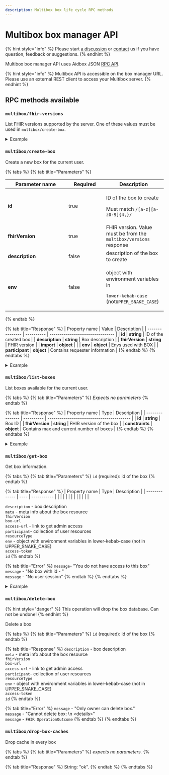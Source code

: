 ```yaml
---
description: Multibox box life cycle RPC methods
---
```


# Multibox box manager API

{% hint style="info" %}
Please start [a discussion](https://github.com/Aidbox/Issues/discussions) or [contact](../overview/contact-us.md) us if you have question, feedback or suggestions.
{% endhint %}

Multibox box manager API uses Aidbox JSON [RPC API](../api-1/rpc-api.md).

{% hint style="info" %}
Multibox API is accessible on the box manager URL. Please use an external REST client to access your Multibox server.
{% endhint %}

## RPC methods available

### `multibox/fhir-versions`

List FHIR versions supported by the server. One of these values must be used in `multibox/create-box`.

<details>

<summary>Example</summary>

{% code title="Request" %}
```bash
curl "multibox.example.host/rpc"  
 -H "Content-Type: application/json"   
 -d '{ "method": "multibox/fhir-versions" }'
```
{% endcode %}

{% code title="Response" %}
```json
{
  "result": [
    "fhir-4.0.1",
    "fhir-4.0.0",
    "fhir-3.3.0",
    "fhir-3.2.0",
    "fhir-3.0.1",
    "fhir-1.8.0",
    "fhir-1.4.0",
    "fhir-1.1.0",
    "fhir-1.0.2"
  ]
}
```
{% endcode %}

</details>

### `multibox/create-box`

Create a new box for the current user.

{% tabs %}
{% tab title="Parameters" %}
<table><thead><tr><th width="177">Parameter name</th><th width="103.66666666666666" data-type="checkbox">Required</th><th>Description</th></tr></thead><tbody><tr><td><strong>id</strong></td><td>true</td><td><p>ID of the box to create</p><p>Must match <code>/[a-z][a-z0-9]{4,}/</code></p></td></tr><tr><td><strong>fhirVersion</strong></td><td>true</td><td>FHIR version. Value must be from the <code>multibox/versions</code> response</td></tr><tr><td><strong>description</strong></td><td>false</td><td>description of the box to create</td></tr><tr><td><strong>env</strong></td><td>false</td><td><p>object with environment variables in</p><p><code>lower-kebab-case</code> (not<code>UPPER_SNAKE_CASE</code>)</p></td></tr></tbody></table>
{% endtab %}

{% tab title="Response" %}
| Property name   | Value      | Description                      |
| --------------- | ---------- | -------------------------------- |
| **id**          | **string** | ID of the created box            |
| **description** | **string** | Box description                  |
| **fhirVersion** | **string** | FHIR version                     |
| **import**      | **object** |                                  |
| **env**         | **object** | Envs used with BOX               |
| **participant** | **object** | Contains requester information   |
{% endtab %}
{% endtabs %}

<details>

<summary>Example</summary>

{% code title="Request" %}
```bash
curl "multibox.example.host/rpc"
  -H "Content-Type: application/json"
  -H "Authorization: Basic <credential-hash>"
  -d '{
       "method": "multibox/create-box", 
       "params": {
         "id": "testid",
         "fhirVersion": "fhir-4.0.1",
         "description": "Test box",
         "env": { "aidbox-stdout-pretty": "fatal" } 
     }
   }'
```
{% endcode %}

{% code title="Reponse" %}
```json
{
  "result": {
    "env": {
      "aidbox-stdout-pretty": "fatal"
    },
    "import": {
      "fhir-4.0.1": {}
    },
    "description": "Test box",
    "fhirVersion": "fhir-4.0.1",
    "participant": [
      {
        "role": "owner",
        "user": {
          "id": "admin",
          "resourceType": "User"
        }
      }
    ],
    "id": "testid",
    "resourceType": "Box",
    "meta": {
      "lastUpdated": "2023-03-03T13:21:58.989147Z",
      "createdAt": "2023-03-03T13:21:58.989147Z",
      "versionId": "7"
    }
  }
}

```
{% endcode %}

</details>



### `multibox/list-boxes`

List boxes available for the current user.

{% tabs %}
{% tab title="Parameters" %}
_Expects no parameters_
{% endtab %}

{% tab title="Response" %}
| Property name   | Type       | Description                               |
| --------------- | ---------- | ----------------------------------------- |
| **id**          | **string** | Box ID                                    |
| **fhirVersion** | **string** | FHIR version of the box                   |
| **constraints** | **object** | Contains max and current number of boxes  |
{% endtab %}
{% endtabs %}

<details>

<summary>Example</summary>

{% code title="Request" %}
```bash
curl "multibox.example.host/rpc"   
-H "Content-Type: application/json"   
-H "Authorization: Basic <credential-hash>" 
-d '{
       "method": "multibox/list-boxes"
    }'
```
{% endcode %}

{% code title="Resource" %}
```json
{
  "result": {
    "list": [
      {
        "id": "testid",
        "fhirVersion": "fhir-4.0.1"
      }
    ],
    "constraints": null
  }
}

```
{% endcode %}

</details>

### `multibox/get-box`

Get box information.

{% tabs %}
{% tab title="Parameters" %}
`id` (required): id of the box
{% endtab %}

{% tab title="Response" %}
| Property name | Type | Description |
| ------------- | ---- | ----------- |
|               |      |             |
|               |      |             |
|               |      |             |

`description` - box description \
`meta` - meta info about the box resource \
`fhirVersion` \
`box-url` \
`access-url` - link to get admin access \
`participant`- collection of user resources \
`resourceType` \
`env` - object with environment variables in lower-kebab-case (not in UPPER\_SNAKE\_CASE) \
`access-token` \
`id`
{% endtab %}

{% tab title="Error" %}
`message`- "You do not have access to this box"\
`message` - "No box with id - "\
`message` - "No user session"
{% endtab %}
{% endtabs %}

<details>

<summary>Example</summary>

{% code title="Response" %}
```json
{
  "result": {
    "description": "Test box",
    "meta": {
      "lastUpdated": "2023-03-03T13:21:58.989147Z",
      "createdAt": "2023-03-03T13:21:58.989147Z",
      "versionId": "7"
    },
    "fhirVersion": "fhir-4.0.1",
    "box-url": "http://testid.127.0.0.1.nip.io:8788",
    "access-url": "http://testid.127.0.0.1.nip.io:8788/__sudo?token=<token>&redirect-uri=/ui/console",
    "participant": [
      {
        "role": "owner",
        "user": {
          "id": "admin",
          "resourceType": "User"
        }
      }
    ],
    "resourceType": "Box",
    "env": {
      "aidbox_stdout_pretty": "fatal"
    },
    "access-token": <token>,
    "id": "testid",
    "import": {
      "fhir-4.0.1": {}
    }
  }
}

```
{% endcode %}

</details>

### `multibox/delete-box`

{% hint style="danger" %}
This operation will drop the box database. Can not be undone!
{% endhint %}

Delete a box

{% tabs %}
{% tab title="Parameters" %}
`id` (required): id of the box
{% endtab %}

{% tab title="Response" %}
`description` - box description \
`meta` - meta info about the box resource \
`fhirVersion` \
`box-url` \
`access-url` - link to get admin access \
`participant`- collection of user resources \
`resourceType` \
`env` - object with environment variables in lower-kebab-case (not in UPPER\_SNAKE\_CASE) \
`access-token` \
`id`
{% endtab %}

{% tab title="Error" %}
`message` - "Only owner can delete box."\
`message` - "Cannot delete box: \n \<details>"\
`message` - `FHIR OperationOutcome`
{% endtab %}
{% endtabs %}

### `multibox/drop-box-caches`

Drop cache in every box

{% tabs %}
{% tab title="Parameters" %}
_expects no parameters._
{% endtab %}

{% tab title="Response" %}
String: "ok".
{% endtab %}
{% endtabs %}
